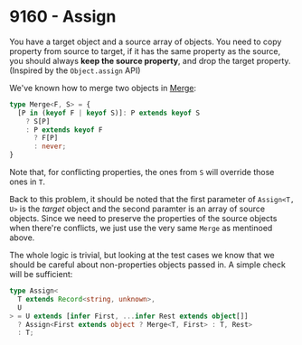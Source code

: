 # 9160 - Assign

You have a target object and a source array of objects. You need to copy property from source to target, if it has the same property as the source, you should always **keep the source property**, and drop the target property. (Inspired by the `Object.assign` API)

We've known how to merge two objects in [Merge](../00599-medium-merge/note.md):

```typescript
type Merge<F, S> = {
  [P in (keyof F | keyof S)]: P extends keyof S
    ? S[P]
    : P extends keyof F
      ? F[P]
      : never;
}
```

Note that, for conflicting properties, the ones from `S` will override those ones in `T`.

Back to this problem, it should be noted that the first parameter of `Assign<T, U>` is the *target* object and the second paramter is an array of source objects. Since we need to preserve the properties of the source objects when there're conflicts, we just use the very same `Merge` as mentinoed above.

The whole logic is trivial, but looking at the test cases we know that we should be careful about non-properties objects passed in. A simple check will be sufficient:

```typescript
type Assign<
  T extends Record<string, unknown>,
  U
> = U extends [infer First, ...infer Rest extends object[]]
  ? Assign<First extends object ? Merge<T, First> : T, Rest>
  : T;
```
